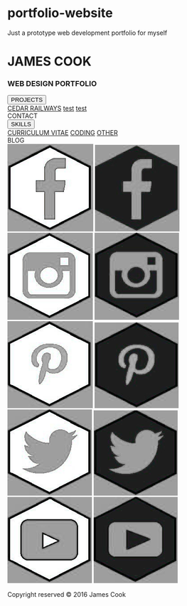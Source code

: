 # portfolio-website
Just a prototype web development portfolio for myself
<DOCTYPE html>
<html>
    <head>
    	<meta name="viewport" content="width=device, initial-scale=1"/>
    	<link href="design-portfolio.css" rel="stylesheet" type="text/css"/>
        <link rel="stylesheet" href="responsive-design-portfolio.css" media="screen and (max-width:1000px)"/>
        <link rel="stylesheet" href="mobile-responsive-desgin-portfolio.css" media="screen and (max-width:769px)"/>
    	<title>James Cook web design</title>
    </head>
    <body>
        <!--<div class="div.mobile-collapse">-->
            <div class="title-wrapper">
                <h1>JAMES COOK</h1>
                <h3>WEB DESIGN PORTFOLIO</h3>
            </div>
            <div id="bottom-header">
                <div id="mobile-wrapper-left">
                <div class="btn-dropdown">
                    <button class="btn">PROJECTS</button>
                        <div class="dropdown-content">
                            <a href="#">CEDAR RAILWAYS</a>
                            <a href="#">test</a>
                            <a href="#">test</a>
                        </div>
                </div>
                </div>
                <div id="mobile-wrapper-right">
                <div class="lone-btn"><a>CONTACT</a></div>
                <div class="btn-dropdown">
                    <button class="btn">SKILLS</button>
                        <div class="dropdown-content">
                            <a href="#">CURRICULUM VITAE</a>
                            <a href="#">CODING</a>
                            <a href="#">OTHER</a>
                        </div>
                </div>
                <div class="lone-btn"><a>BLOG</a></div>
                </div>
            </div>
            <div id="footer">
                <div id="social-media-wrap">
                    <div class="facebook-btn">
                        <img class="facebook-top" src="fb-btn-bottom.jpg"/>
                        <img class="facebook-bottom" src="fb-btn.jpg"/>
                    </div>
                    <div class="instagram-btn">
                        <img class="instagram-top" src="instagram-btn-bottom.jpg">
                        <img class="instagram-bottom" src="instagram-btn.jpg"/>
                    </div>
                    <div class="pintrest-btn">
                        <img class="pintrest-top" src="pintrest-btn-bottom.jpg"/>
                        <img class="pintrest-bottom" src="pintrest-btn.jpg"/>
                    </div>
                    <div class="twitter-btn">
                        <img class="twitter-top" src="twitter-btn-bottom.jpg"/>
                        <img class="twitter-bottom" src="twitter-btn.jpg"/>
                    </div>
                    <div class="youtube-btn">
                        <img class="youtube-top" src="youtube-btn-bottom.jpg"/>
                        <img class="youtube-bottom" src="youtube-btn.jpg"/>
                    </div>
                </div>
                <p>Copyright reserved © 2016 James Cook</p>
            </div>
        <!--</div>-->
    </body>
</html>
